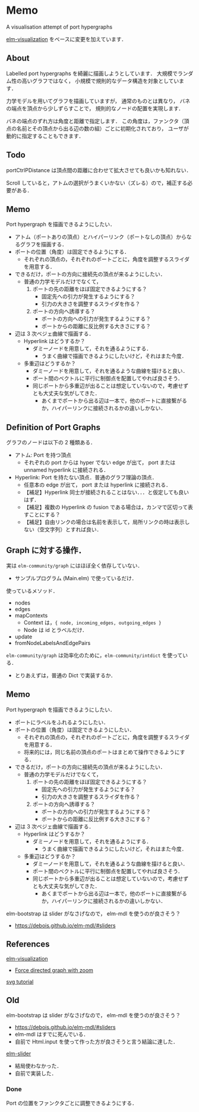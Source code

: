 # Memo

A visualisation attempt of port hypergraphs

[elm-visualization](https://github.com/gampleman/elm-visualization)
をベースに変更を加えています．

## About

Labelled port hypergraphs を綺麗に描画しようとしています．
大規模でランダム性の高いグラフではなく，
小規模で規則的なデータ構造を対象としています．

力学モデルを用いてグラフを描画していますが，
通常のものとは異なり，
バネの端点を頂点から少しずらすことで，
規則的なノードの配置を実現します．

バネの端点のずれ方は角度と距離で指定します．
この角度は，ファンクタ（頂点の名前とその頂点から出る辺の数の組）ごとに初期化されており，
ユーザが動的に指定することもできます．

## Todo

portCtrlPDistance は頂点間の距離に合わせて拡大させても良いかも知れない．

Scroll していると，アトムの選択がうまくいかない（ズレる）ので，補正する必要がある．

## Memo

Port hypergraph を描画できるようにしたい．

- アトム（ポートありの頂点）とハイパーリンク（ポートなしの頂点）からなるグラフを描画する．
- ポートの位置（角度）は固定できるようにする．
  - それぞれの頂点の，それぞれのポートごとに，角度を調整するスライダを用意する．
- できるだけ，ポートの方向に接続先の頂点が来るようにしたい．
  - 普通の力学モデルだけでなくて，
    1. ポートの先の距離をほぼ固定できるようにする？
       - 固定先への引力が発生するようにする？
       - 引力の大きさを調整するスライダを作る？
    2. ポートの方向へ誘導する？
       - ポートの方向への引力が発生するようにする？
       - ポートからの距離に反比例する大きさにする？
- 辺は 3 次ベジェ曲線で描画する．
  - Hyperlink はどうするか？
    - ダミーノードを用意して，それを通るようにする．
      - うまく曲線で描画できるようにしたいけど，それはまた今度．
  - 多重辺はどうするか？
    - ダミーノードを用意して，それを通るような曲線を描けると良い．
    - ポート間のベクトルに平行に制御点を配置してやれば良さそう．
    - 同じポートから多重辺が出ることは想定していないので，考慮せずとも大丈夫な気がしてきた．
      - あくまでポートから出る辺は一本で，他のポートに直接繋がるか，ハイパーリンクに接続されるかの違いしかない．

## Definition of Port Graphs

グラフのノードは以下の 2 種類ある．

- アトム: Port を持つ頂点
  - それぞれの port からは hyper でない edge が出て，
    port または unnamed hyperlink に接続される．
- Hyperlink: Port を持たない頂点．普通のグラフ理論の頂点．
  - 任意本の edge が出て，
    port または hyperlink に接続される．
  - 【補足】Hyperlink 同士が接続されることはない．．．と仮定しても良いはず．
  - 【補足】複数の Hyperlink の fusion である場合は，カンマで区切って表すことにする？
  - 【補足】自由リンクの場合は名前を表示して，局所リンクの時は表示しない（空文字列）とすれば良い．

## Graph に対する操作．

実は `elm-community/graph` にはほぼ全く依存していない．

- サンプルプログラム (Main.elm) で使っているだけ．

使っているメソッド．

- nodes
- edges
- mapContexts
  - Context は，`{ node, incoming_edges, outgoing_edges }`
  - Node は id とラベルだけ．
- update
- fromNodeLabelsAndEdgePairs

`elm-community/graph` は効率化のために，`elm-community/intdict` を使っている．

- とりあえずは，普通の Dict で実装するか．

## Memo

Port hypergraph を描画できるようにしたい．

- ポートにラベルをふれるようにしたい．
- ポートの位置（角度）は固定できるようにしたい．
  - それぞれの頂点の，それぞれのポートごとに，角度を調整するスライダを用意する．
  - 将来的には，同じ名前の頂点のポートはまとめて操作できるようにする．
- できるだけ，ポートの方向に接続先の頂点が来るようにしたい．
  - 普通の力学モデルだけでなくて，
    1. ポートの先の距離をほぼ固定できるようにする？
       - 固定先への引力が発生するようにする？
       - 引力の大きさを調整するスライダを作る？
    2. ポートの方向へ誘導する？
       - ポートの方向への引力が発生するようにする？
       - ポートからの距離に反比例する大きさにする？
- 辺は 3 次ベジェ曲線で描画する．
  - Hyperlink はどうするか？
    - ダミーノードを用意して，それを通るようにする．
      - うまく曲線で描画できるようにしたいけど，それはまた今度．
  - 多重辺はどうするか？
    - ダミーノードを用意して，それを通るような曲線を描けると良い．
    - ポート間のベクトルに平行に制御点を配置してやれば良さそう．
    - 同じポートから多重辺が出ることは想定していないので，考慮せずとも大丈夫な気がしてきた．
      - あくまでポートから出る辺は一本で，他のポートに直接繋がるか，ハイパーリンクに接続されるかの違いしかない．

elm-bootstrap は slider がなさげなので，
elm-mdl を使うのが良さそう？

- <https://debois.github.io/elm-mdl/#sliders>

## References

[elm-visualization](https://github.com/gampleman/elm-visualization)

- [Force directed graph with zoom](https://github.com/gampleman/elm-visualization/blob/master/examples/ForceDirectedGraphWithZoom.elm)

[svg tutorial](http://defghi1977.html.xdomain.jp/tech/svgMemo/svgMemo_03.htm)

## Old

elm-bootstrap は slider がなさげなので，
elm-mdl を使うのが良さそう？

- <https://debois.github.io/elm-mdl/#sliders>
- elm-mdl はすでに死んでいる．
- 自前で Html.input を使って作った方が良さそうと言う結論に達した．

[elm-slider](https://package.elm-lang.org/packages/carwow/elm-slider/latest/SingleSlider)

- 結局使わなかった．
- 自前で実装した．

### Done

Port の位置をファンクタごとに調整できるようにする．
